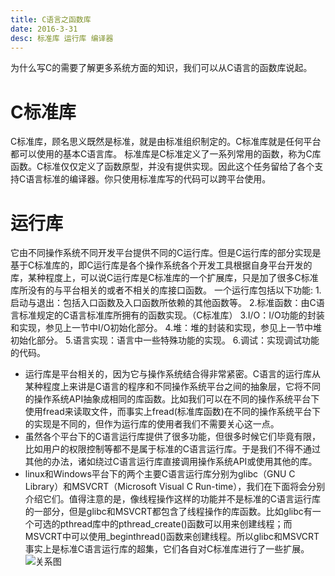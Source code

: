 ```yaml
---
title: C语言之函数库
date: 2016-3-31
desc: 标准库 运行库 编译器
---
```

为什么写C的需要了解更多系统方面的知识，我们可以从C语言的函数库说起。

# C标准库
C标准库，顾名思义既然是标准，就是由标准组织制定的。C标准库就是任何平台都可以使用的基本C语言库。
标准库是C标准定义了一系列常用的函数，称为C库函数。C标准仅仅定义了函数原型，并没有提供实现。因此这个任务留给了各个支持C语言标准的编译器。你只使用标准库写的代码可以跨平台使用。

# 运行库
它由不同操作系统不同开发平台提供不同的C运行库。但是C运行库的部分实现是基于C标准库的，即C运行库是各个操作系统各个开发工具根据自身平台开发的库，某种程度上，可以说C运行库是C标准库的一个扩展库，只是加了很多C标准库所没有的与平台相关的或者不相关的库接口函数。
一个运行库包括以下功能:
1.启动与退出：包括入口函数及入口函数所依赖的其他函数等。
2.标准函数：由C语言标准规定的C语言标准库所拥有的函数实现。（C标准库）
3.I/O：I/O功能的封装和实现，参见上一节中I/O初始化部分。
4.堆：堆的封装和实现，参见上一节中堆初始化部分。
5.语言实现：语言中一些特殊功能的实现。
6.调试：实现调试功能的代码。

* 运行库是平台相关的，因为它与操作系统结合得非常紧密。C语言的运行库从某种程度上来讲是C语言的程序和不同操作系统平台之间的抽象层，它将不同的操作系统API抽象成相同的库函数。比如我们可以在不同的操作系统平台下使用fread来读取文件，而事实上fread(标准库函数)在不同的操作系统平台下的实现是不同的，但作为运行库的使用者我们不需要关心这一点。
* 虽然各个平台下的C语言运行库提供了很多功能，但很多时候它们毕竟有限，比如用户的权限控制等都不是属于标准的C语言运行库。于是我们不得不通过其他的办法，诸如绕过C语言运行库直接调用操作系统API或使用其他的库。
* linux和Windows平台下的两个主要C语言运行库分别为glibc（GNU C Library）和MSVCRT（Microsoft Visual C Run-time），我们在下面将会分别介绍它们。值得注意的是，像线程操作这样的功能并不是标准的C语言运行库的一部分，但是glibc和MSVCRT都包含了线程操作的库函数。比如glibc有一个可选的pthread库中的pthread_create()函数可以用来创建线程；而MSVCRT中可以使用_beginthread()函数来创建线程。所以glibc和MSVCRT事实上是标准C语言运行库的超集，它们各自对C标准库进行了一些扩展。
![关系图](/img/c-6.jpg)